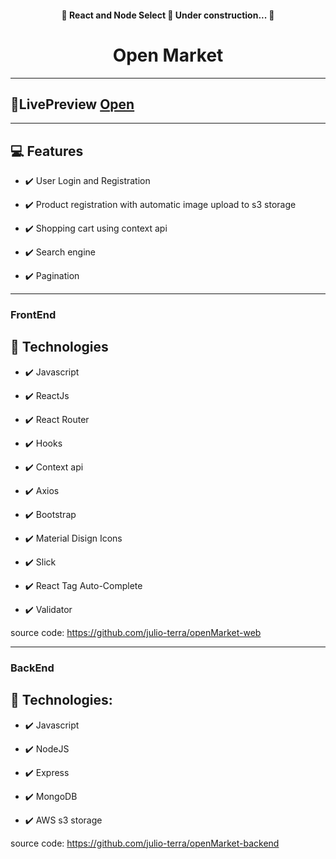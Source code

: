 
<h4 align="center"> 
	🚧  React and Node Select 🚀 Under construction...  🚧
</h4>

<h1 align="center">
Open Market
</h1>



<hr>


## 👀LivePreview <a href="https://openmarket-8797a.web.app/" aria-label='source code' target="_blank" rel="noreferrer">Open</a>



<hr>



## 💻 Features

- ✔️ User Login and Registration

- ✔️ Product registration with automatic image upload to s3 storage

- ✔️ Shopping cart using context api

- ✔️ Search engine

- ✔️ Pagination

<hr>



### FrontEnd

## 🚀 Technologies

- ✔️ Javascript

- ✔️ ReactJs

- ✔️ React Router

- ✔️ Hooks

- ✔️ Context api

- ✔️ Axios

- ✔️ Bootstrap

- ✔️ Material Disign Icons

- ✔️ Slick

- ✔️ React Tag Auto-Complete

- ✔️ Validator


source code:
  https://github.com/julio-terra/openMarket-web
  
  
  <hr>
  
  
  ### BackEnd
## 🚀 Technologies:

- ✔️ Javascript

- ✔️ NodeJS
 
- ✔️ Express

- ✔️ MongoDB

- ✔️ AWS s3 storage

source code:
  https://github.com/julio-terra/openMarket-backend

